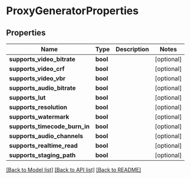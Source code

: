 # ProxyGeneratorProperties

## Properties

Name | Type | Description | Notes
------------ | ------------- | ------------- | -------------
**supports_video_bitrate** | **bool** |  | [optional] 
**supports_video_crf** | **bool** |  | [optional] 
**supports_video_vbr** | **bool** |  | [optional] 
**supports_audio_bitrate** | **bool** |  | [optional] 
**supports_lut** | **bool** |  | [optional] 
**supports_resolution** | **bool** |  | [optional] 
**supports_watermark** | **bool** |  | [optional] 
**supports_timecode_burn_in** | **bool** |  | [optional] 
**supports_audio_channels** | **bool** |  | [optional] 
**supports_realtime_read** | **bool** |  | [optional] 
**supports_staging_path** | **bool** |  | [optional] 

[[Back to Model list]](../#documentation-for-models) [[Back to API list]](../#documentation-for-api-endpoints) [[Back to README]](../)



